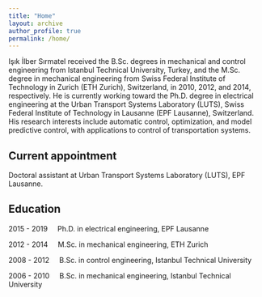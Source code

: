 ```yaml
---
title: "Home"
layout: archive
author_profile: true
permalink: /home/
---
```


Işık İlber Sırmatel received the B.Sc. degrees in mechanical and control engineering from Istanbul Technical University, Turkey, and the M.Sc. degree in mechanical engineering from Swiss Federal Institute of Technology in Zurich (ETH Zurich), Switzerland, in 2010, 2012, and 2014, respectively. He is currently working toward the Ph.D. degree in electrical engineering at the Urban Transport Systems Laboratory (LUTS), Swiss Federal Institute of Technology in Lausanne (EPF Lausanne), Switzerland. His research interests include automatic control, optimization, and model predictive control, with applications to control of transportation systems.

## Current appointment

Doctoral assistant at Urban Transport Systems Laboratory (LUTS), EPF Lausanne.

## Education

2015 - 2019 &nbsp;&nbsp;&nbsp; Ph.D. in electrical engineering, EPF Lausanne

2012 - 2014 &nbsp;&nbsp;&nbsp; M.Sc. in mechanical engineering, ETH Zurich

2008 - 2012 &nbsp;&nbsp;&nbsp; B.Sc. in control engineering, Istanbul Technical University

2006 - 2010 &nbsp;&nbsp;&nbsp; B.Sc. in mechanical engineering, Istanbul Technical University
